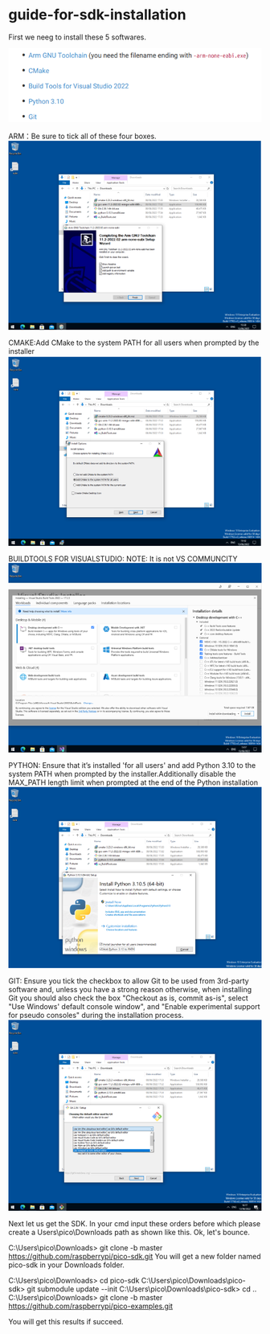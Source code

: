 # guide-for-sdk-installation
First we neeg to install these 5 softwares.

![a](https://github.com/akiyamask/guide-for-sdk-installation/blob/main/toolchains.png)

ARM：Be sure to tick all of these four boxes.
![a](https://github.com/akiyamask/guide-for-sdk-installation/blob/main/arm.png)

CMAKE:Add CMake to the system PATH for all users when prompted by the installer
![a](https://github.com/akiyamask/guide-for-sdk-installation/blob/main/cmake.png)

BUILDTOOLS FOR VISUALSTUDIO: NOTE: It is not VS COMMUNCITY
![a](https://github.com/akiyamask/guide-for-sdk-installation/blob/main/vsbtool.png)

PYTHON: Ensure that it’s installed 'for all users' and add Python 3.10 to the system PATH when prompted by
the installer.Additionally disable the MAX_PATH length limit when prompted at the end of the Python
installation
![a](https://github.com/akiyamask/guide-for-sdk-installation/blob/main/python.png)

GIT: Ensure you tick the checkbox to allow Git to be used from 3rd-party software and, unless you have a strong reason
otherwise, when installing Git you should also check the box "Checkout as is, commit as-is", select "Use Windows'
default console window", and "Enable experimental support for pseudo consoles" during the installation process.
![a](https://github.com/akiyamask/guide-for-sdk-installation/blob/main/git.png)

Next let us get the SDK.
In your cmd input these orders before which please create a Users\pico\Downloads path as shown like this.
Ok, let's bounce.

C:\Users\pico\Downloads> git clone -b master https://github.com/raspberrypi/pico-sdk.git
You will get a new folder named pico-sdk in your Downloads folder.

C:\Users\pico\Downloads> cd pico-sdk
C:\Users\pico\Downloads\pico-sdk> git submodule update --init
C:\Users\pico\Downloads\pico-sdk> cd ..
C:\Users\pico\Downloads> git clone -b master https://github.com/raspberrypi/pico-examples.git

You will get this results if succeed.


